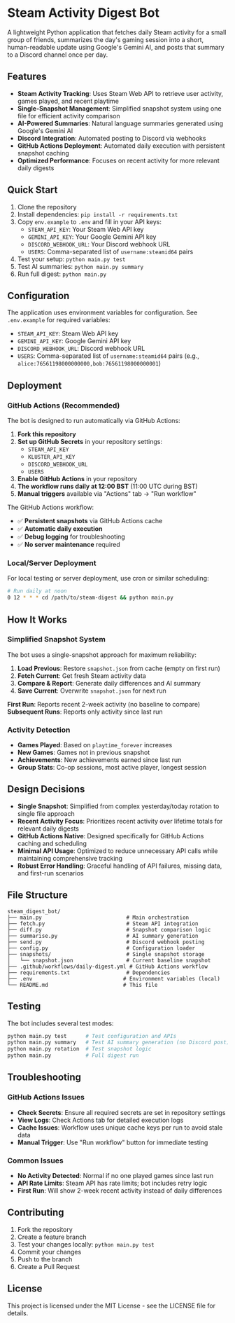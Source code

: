 # Steam Activity Digest Bot

A lightweight Python application that fetches daily Steam activity for a small group of friends, summarizes the day's gaming session into a short, human-readable update using Google's Gemini AI, and posts that summary to a Discord channel once per day.

## Features

- **Steam Activity Tracking**: Uses Steam Web API to retrieve user activity, games played, and recent playtime
- **Single-Snapshot Management**: Simplified snapshot system using one file for efficient activity comparison
- **AI-Powered Summaries**: Natural language summaries generated using Google's Gemini AI
- **Discord Integration**: Automated posting to Discord via webhooks
- **GitHub Actions Deployment**: Automated daily execution with persistent snapshot caching
- **Optimized Performance**: Focuses on recent activity for more relevant daily digests

## Quick Start

1. Clone the repository
2. Install dependencies: `pip install -r requirements.txt`
3. Copy `env.example` to `.env` and fill in your API keys:
   - `STEAM_API_KEY`: Your Steam Web API key
   - `GEMINI_API_KEY`: Your Google Gemini API key
   - `DISCORD_WEBHOOK_URL`: Your Discord webhook URL
   - `USERS`: Comma-separated list of `username:steamid64` pairs
4. Test your setup: `python main.py test`
5. Test AI summaries: `python main.py summary`
6. Run full digest: `python main.py`

## Configuration

The application uses environment variables for configuration. See `.env.example` for required variables:
- `STEAM_API_KEY`: Steam Web API key
- `GEMINI_API_KEY`: Google Gemini API key
- `DISCORD_WEBHOOK_URL`: Discord webhook URL
- `USERS`: Comma-separated list of `username:steamid64` pairs (e.g., `alice:76561198000000000,bob:76561198000000001`)

## Deployment

### GitHub Actions (Recommended)

The bot is designed to run automatically via GitHub Actions:

1. **Fork this repository**
2. **Set up GitHub Secrets** in your repository settings:
   - `STEAM_API_KEY`
   - `KLUSTER_API_KEY`
   - `DISCORD_WEBHOOK_URL`
   - `USERS`
3. **Enable GitHub Actions** in your repository
4. **The workflow runs daily at 12:00 BST** (11:00 UTC during BST)
5. **Manual triggers** available via "Actions" tab → "Run workflow"

The GitHub Actions workflow:
- ✅ **Persistent snapshots** via GitHub Actions cache
- ✅ **Automatic daily execution**
- ✅ **Debug logging** for troubleshooting
- ✅ **No server maintenance** required

### Local/Server Deployment

For local testing or server deployment, use cron or similar scheduling:
```bash
# Run daily at noon
0 12 * * * cd /path/to/steam-digest && python main.py
```

## How It Works

### Simplified Snapshot System

The bot uses a single-snapshot approach for maximum reliability:

1. **Load Previous**: Restore `snapshot.json` from cache (empty on first run)
2. **Fetch Current**: Get fresh Steam activity data
3. **Compare & Report**: Generate daily differences and AI summary
4. **Save Current**: Overwrite `snapshot.json` for next run

**First Run**: Reports recent 2-week activity (no baseline to compare)
**Subsequent Runs**: Reports only activity since last run

### Activity Detection

- **Games Played**: Based on `playtime_forever` increases
- **New Games**: Games not in previous snapshot
- **Achievements**: New achievements earned since last run
- **Group Stats**: Co-op sessions, most active player, longest session

## Design Decisions

- **Single Snapshot**: Simplified from complex yesterday/today rotation to single file approach
- **Recent Activity Focus**: Prioritizes recent activity over lifetime totals for relevant daily digests
- **GitHub Actions Native**: Designed specifically for GitHub Actions caching and scheduling
- **Minimal API Usage**: Optimized to reduce unnecessary API calls while maintaining comprehensive tracking
- **Robust Error Handling**: Graceful handling of API failures, missing data, and first-run scenarios

## File Structure

```
steam_digest_bot/
├── main.py                           # Main orchestration
├── fetch.py                          # Steam API integration
├── diff.py                           # Snapshot comparison logic
├── summarise.py                      # AI summary generation
├── send.py                           # Discord webhook posting
├── config.py                         # Configuration loader
├── snapshots/                        # Single snapshot storage
│   └── snapshot.json                 # Current baseline snapshot
├── .github/workflows/daily-digest.yml # GitHub Actions workflow
├── requirements.txt                  # Dependencies
├── .env                             # Environment variables (local)
└── README.md                        # This file
```

## Testing

The bot includes several test modes:

```bash
python main.py test      # Test configuration and APIs
python main.py summary   # Test AI summary generation (no Discord post)
python main.py rotation  # Test snapshot logic
python main.py           # Full digest run
```

## Troubleshooting

### GitHub Actions Issues

- **Check Secrets**: Ensure all required secrets are set in repository settings
- **View Logs**: Check Actions tab for detailed execution logs
- **Cache Issues**: Workflow uses unique cache keys per run to avoid stale data
- **Manual Trigger**: Use "Run workflow" button for immediate testing

### Common Issues

- **No Activity Detected**: Normal if no one played games since last run
- **API Rate Limits**: Steam API has rate limits; bot includes retry logic
- **First Run**: Will show 2-week recent activity instead of daily differences

## Contributing

1. Fork the repository
2. Create a feature branch
3. Test your changes locally: `python main.py test`
4. Commit your changes
5. Push to the branch
6. Create a Pull Request

## License

This project is licensed under the MIT License - see the LICENSE file for details.